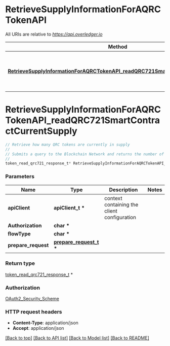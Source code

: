 # RetrieveSupplyInformationForAQRCTokenAPI

All URIs are relative to *https://api.overledger.io*

Method | HTTP request | Description
------------- | ------------- | -------------
[**RetrieveSupplyInformationForAQRCTokenAPI_readQRC721SmartContractCurrentSupply**](RetrieveSupplyInformationForAQRCTokenAPI.md#RetrieveSupplyInformationForAQRCTokenAPI_readQRC721SmartContractCurrentSupply) | **POST** /v2/tokenise/tokens/{flowType}/current-supply | Retrieve how many QRC tokens are currently in supply


# **RetrieveSupplyInformationForAQRCTokenAPI_readQRC721SmartContractCurrentSupply**
```c
// Retrieve how many QRC tokens are currently in supply
//
// Submits a query to the Blockchain Network and returns the number of QRC tokens that are currently in circulation after tokens have been minted and burned.
//
token_read_qrc721_response_t* RetrieveSupplyInformationForAQRCTokenAPI_readQRC721SmartContractCurrentSupply(apiClient_t *apiClient, char * Authorization, char * flowType, prepare_request_t * prepare_request);
```

### Parameters
Name | Type | Description  | Notes
------------- | ------------- | ------------- | -------------
**apiClient** | **apiClient_t \*** | context containing the client configuration |
**Authorization** | **char \*** |  | 
**flowType** | **char \*** |  | 
**prepare_request** | **[prepare_request_t](prepare_request.md) \*** |  | 

### Return type

[token_read_qrc721_response_t](token_read_qrc721_response.md) *


### Authorization

[OAuth2_Security_Scheme](../README.md#OAuth2_Security_Scheme)

### HTTP request headers

 - **Content-Type**: application/json
 - **Accept**: application/json

[[Back to top]](#) [[Back to API list]](../README.md#documentation-for-api-endpoints) [[Back to Model list]](../README.md#documentation-for-models) [[Back to README]](../README.md)

